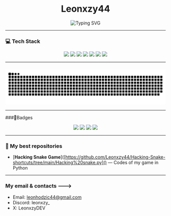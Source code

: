 <h1 align="center">Leonxzy44</h1>


<p align="center">
  <img src="https://readme-typing-svg.herokuapp.com?font=Fira+Code&size=25&pause=1000&center=true&vCenter=true&width=435&lines=Software+Developer;Open+Source+Enthusiast;Tech+Explorer" alt="Typing SVG" />
</p>

---

### 💻 Tech Stack

<p align="center">
  <img src="https://img.shields.io/badge/Python-3670A0?style=for-the-badge&logo=python&logoColor=ffdd54"/>
  <img src="https://img.shields.io/badge/C%2B%2B-00599C?style=for-the-badge&logo=c%2B%2B&logoColor=white"/>
  <img src="https://img.shields.io/badge/C%23-239120?style=for-the-badge&logo=c-sharp&logoColor=white"/>
  <img src="https://img.shields.io/badge/HTML5-E34F26?style=for-the-badge&logo=html5&logoColor=white"/>
  <img src="https://img.shields.io/badge/Node.js-339933?style=for-the-badge&logo=nodedotjs&logoColor=white"/>
  <img src="https://img.shields.io/badge/TypeScript-007ACC?style=for-the-badge&logo=typescript&logoColor=white"/>
  <img src="https://img.shields.io/badge/JavaScript-F7DF1E?style=for-the-badge&logo=javascript&logoColor=black"/>
</p>

---

### 


<p align="center">
  <img src="https://raw.githubusercontent.com/Platane/snk/output/github-contribution-grid-snake.svg" alt="snake" />
</p>

---

###🏅Badges

<p align="center">
  <img src="https://img.shields.io/badge/Active%20Developer-1F1F1F?style=for-the-badge&logo=github&logoColor=00FF00" />
  <img src="https://img.shields.io/badge/Programmer-1F1F1F?style=for-the-badge&logo=codeforces&logoColor=00FF00" />
  <img src="https://img.shields.io/badge/VSC-1F1F1F?style=for-the-badge&logo=visualstudiocode&logoColor=00FF00" />
  <img src="https://img.shields.io/badge/Websites-1F1F1F?style=for-the-badge&logo=googlechrome&logoColor=00FF00" />
</p>


---

### 🔮 My best repositories

-  [**Hacking Snake Game**]([https://github.com/Leonxzy44/Hacking-Snake-shortcuts/tree/main/Hacking%20snake.py]() — Codes of my game in Python

---

### My email & contacts --->

- Email: leonhodzic44@gmail.com
- Discord: leonxzy_
- X: LeonxzyDEV  


<!---
Leonxzy44/Leonxzy44 is a ✨ special ✨ repository because its `README.md` (this file) appears on your GitHub profile.
You can click the Preview link to take a look at your changes.
--->
